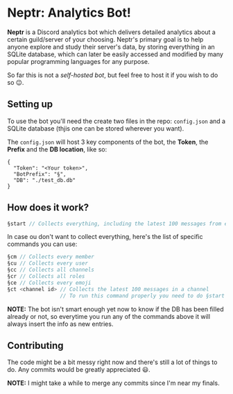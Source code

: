# Neptr: Analytics Bot!

**Neptr** is a Discord analytics bot which delivers detailed analytics about a certain guild/server of your choosing. Neptr's primary goal is to help anyone explore and study their server's data, by storing everything in an SQLite database, which can later be easily accessed and modified by many popular programming languages for any purpose.

So far this is not a *self-hosted bot*, but feel free to host it if you wish to do so 😉.

## Setting up

To use the bot you'll need the create two files in the repo: `config.json` and a SQLite database (thjis one can be stored wherever you want).

The `config.json` will host 3 key components of the bot, the **Token**, the **Prefix** and the **DB location**, like so:
```
{
  "Token": "<Your token>",
  "BotPrefix": "§",
  "DB": "./test_db.db"
}
```

## How does it work?

```javascript
§start // Collects everything, including the latest 100 messages from each channel
```

In case ou don't want to collect everything, here's the list of specific commands
you can use:

```javascript
§cm // Collects every member
§cu // Collects every user
§cc // Collects all channels
§cr // Collects all roles
§ce // Collects every emoji
§ct <channel id> // Collects the latest 100 messages in a channel
                 // To run this command properly you need to do §start first
```

**NOTE:** The bot isn't smart enough yet now to know if the DB has been filled already or not, so everytime you run any of the commands above it will always insert the info as new entries.

## Contributing

The code might be a bit messy right now and there's still a lot of things to do. Any commits would be greatly appreciated 😃.

**NOTE:** I might take a while to merge any commits since I'm near my finals.